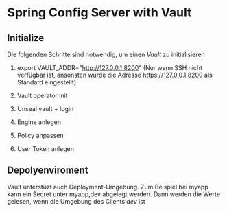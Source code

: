 #  Spring Config Server with Vault

## Initialize
Die folgenden Schritte sind notwendig, um einen *Vault* zu initialisieren

1. export VAULT_ADDR="http://127.0.0.1:8200" (Nur wenn SSH nicht verfügbar ist, ansonsten wurde die Adresse https://127.0.0.1:8200 als Standard eingestellt)

2. Vault operator init

3. Unseal vault + login

4. Engine anlegen

5. Policy anpassen

6. User Token anlegen

## Depolyenviroment

Vault unterstüzt auch Deployment-Umgebung. Zum Beispiel bei myapp kann ein Secret unter myapp,dev abgelegt werden.
Dann werden die Werte gelesen, wenn die Umgebung des Clients *dev* ist
